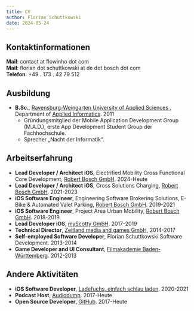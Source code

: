 ```yaml
---
title: CV
author: Florian Schuttkowski
date: 2024-05-24
---
```


## Kontaktinformationen

**Mail**: contact at flowinho dot com  
**Mail**: florian dot schuttkowski at de dot bosch dot com  
**Telefon**: +49 . 173 . 42 79 512
  

## Ausbildung
- **B.Sc.**, [ Ravensburg-Weingarten University of Applied Sciences ](https://rwu.de), Department of [Applied Informatics](https://www.rwu.de/studieren/studiengaenge/angewandte-informatik). 2011
	- Gründungsmitglied der Mobile Application Development Group (M.A.D.), erste App Development Student Group der Fachhochschule.
	- Sprecher „Nacht der Informatik“.

## Arbeitserfahrung
- **Lead Developer / Architect iOS**, Electrified Mobility Cross Functional Core Development, [Robert Bosch GmbH](https://www.bosch.de/). 2024-Heute
- **Lead Developer / Architect iOS**, Cross Solutions Charging, [Robert Bosch GmbH](https://www.bosch.de/). 2021-2023
- **iOS Software Engineer**, Engineering Software Brokering Solutions, E-Bike & Automated Valet Parking, [Robert Bosch GmbH](https://www.bosch.de/). 2019-2021
- **iOS Software Engineer**, Project Area Urban Mobility, [Robert Bosch GmbH](https://www.bosch.de/). 2018-2019
- **Lead Developer iOS**, [myScotty GmbH](https://www.growplatform.com/stories/myscotty-exitstory/). 2017-2019
- **Technical Director**, [Zeitland media and games GmbH](https://zeitland.com/), 2014-2017
- **Self-employed Software Developer**, Florian Schuttkowski Software Development. 2013-2014
- **Game Developer and UI Consultant**, [Filmakademie Baden-Württemberg](https://www.filmakademie.de/). 2012-2013

## Andere Aktivitäten
- **iOS Software Developer**, [Ladefuchs, einfach schlau laden](https://ladefuchs.app). 2020-2021
- **Podcast Host**, [Audiodump](https://audiodump.de). 2017-Heute
- **Open Source Developer**, [GitHub](https://github.com/flowinho). 2017-Heute